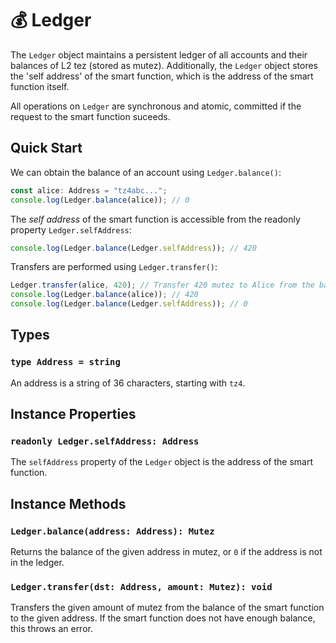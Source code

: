# 💰 Ledger

The `Ledger` object maintains a persistent ledger of all accounts and their
balances of L2 tez (stored as mutez). Additionally, the `Ledger` object stores the 'self address' of
the smart function, which is the address of the smart function itself.

All operations on `Ledger` are synchronous and atomic, committed if the request to the smart function suceeds.

## Quick Start

We can obtain the balance of an account using `Ledger.balance()`:

```typescript
const alice: Address = "tz4abc...";
console.log(Ledger.balance(alice)); // 0
```

The _self address_ of the smart function is accessible from the readonly property `Ledger.selfAddress`:

```typescript
console.log(Ledger.balance(Ledger.selfAddress)); // 420
```

Transfers are performed using `Ledger.transfer()`:

```typescript
Ledger.transfer(alice, 420); // Transfer 420 mutez to Alice from the balance of the smart function
console.log(Ledger.balance(alice)); // 420
console.log(Ledger.balance(Ledger.selfAddress)); // 0
```

## Types

### `type Address = string`

An address is a string of 36 characters, starting with `tz4`.

## Instance Properties

### `readonly Ledger.selfAddress: Address`

The `selfAddress` property of the `Ledger` object is the address of the smart function.

## Instance Methods

### `Ledger.balance(address: Address): Mutez`

Returns the balance of the given address in mutez, or `0` if the address is not in the ledger.

### `Ledger.transfer(dst: Address, amount: Mutez): void`

Transfers the given amount of mutez from the balance of the smart function to the given address. If the smart function does not have enough balance, this throws an error.
